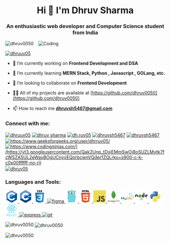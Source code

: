 <h1 align="center">Hi 👋 I'm Dhruv Sharma</h1>
<h3 align="center">An enthusiastic web developer and Computer Science student from India</h3>
<img align="right" alt="Coding" width="400" src="https://camo.githubusercontent.com/7de37139d0b4c1ce40865e799b446c0e963a3dd8fb68d239707237c40604fa3d/68747470733a2f2f63646e2e6472696262626c652e636f6d2f75736572732f3733303730332f73637265656e73686f74732f363538313234332f6176656e746f2e676966">




<p align="left"> <img src="https://komarev.com/ghpvc/?username=dhruv0050&label=Profile%20views&color=0e75b6&style=flat" alt="dhruv0050" /> </p>

<p align="left"> <a href="https://www.linkedin.com/in/dhruv-sharma-331379154/" target="blank"><img src="https://img.shields.io/twitter/follow/dhruuv05?logo=twitter&style=for-the-badge" alt="dhruuv05" /></a> </p>

- 🔭 I’m currently working on **Frontend Development and DSA**

- 🌱 I’m currently learning **MERN Stack, Python , Javascript , GOLang, etc.**

- 👯 I’m looking to collaborate on **Frontend Development**

- 👨‍💻 All of my projects are available at [https://github.com/dhruv0050](https://github.com/dhruv0050)

- 📫 How to reach me **dhruvsh5467@gmail.com**

<h3 align="left">Connect with me:</h3>
<p align="left">
<a href="https://twitter.com/dhruuv05" target="blank"><img align="center" src="https://img.freepik.com/free-vector/new-2023-twitter-logo-x-icon-design_1017-45418.jpg?w=1060&t=st=1722584490~exp=1722585090~hmac=4607fecdea1fd9ac29d8f491ebe22a283c0e1a9022a3479940400c18330b2509" alt="dhruuv05" height="40" width="40" /></a>
<a href="https://www.linkedin.com/in/dhruv-sharma-331379154/" target="blank"><img align="center" src="https://raw.githubusercontent.com/rahuldkjain/github-profile-readme-generator/master/src/images/icons/Social/linked-in-alt.svg" alt="dhruv sharma" height="30" width="40" /></a>
<a href="https://instagram.com/dh.ruv05" target="blank"><img align="center" src="https://raw.githubusercontent.com/rahuldkjain/github-profile-readme-generator/master/src/images/icons/Social/instagram.svg" alt="dh.ruv05" height="30" width="40" /></a>
<a href="https://www.hackerrank.com/dhruvsh5467" target="blank"><img align="center" src="https://raw.githubusercontent.com/rahuldkjain/github-profile-readme-generator/master/src/images/icons/Social/hackerrank.svg" alt="dhruvsh5467" height="30" width="40" /></a>
<a href="https://www.leetcode.com/dhruvsh5467" target="blank"><img align="center" src="https://raw.githubusercontent.com/rahuldkjain/github-profile-readme-generator/master/src/images/icons/Social/leet-code.svg" alt="dhruvsh5467" height="30" width="40" /></a>
<a href="https://www.geeksforgeeks.org/user/dhrruv05/" target="blank"><img align="center" src="https://raw.githubusercontent.com/rahuldkjain/github-profile-readme-generator/master/src/images/icons/Social/geeks-for-geeks.svg" alt="https://www.geeksforgeeks.org/user/dhrruv05/" height="30" width="40" /></a>
<a href="https://www.naukri.com/code360/profile/dhrruv" target="blank"><img align="center" src="[https://www.facebook.com/photo/?fbid=702154691949840&set=a.650905067074803" alt="https://www.codingninjas.com/](https://yt3.googleusercontent.com/Qak2Unp_tDxiEMmSwOj8oSUZLMytk7fcWSZA5UL2eWaxBOgUCnyvEQorbcwnVQderfZQLrko=s900-c-k-c0x00ffffff-no-rj)" height="30" width="40" /></a>
<a href="https://hashnode.com/@dhruv05" target="_blank"><img align="center" src="https://img.icons8.com/?size=512&id=HnB8zGOh5xgd&format=png" alt="dhruv05" height="40" width="40" /></a>
</p>

<h3 align="left">Languages and Tools:</h3>
<p align="left"> <a href="https://www.cprogramming.com/" target="_blank" rel="noreferrer"> <img src="https://raw.githubusercontent.com/devicons/devicon/master/icons/c/c-original.svg" alt="c" width="40" height="40"/> </a> <a href="https://www.w3schools.com/cpp/" target="_blank" rel="noreferrer"> <img src="https://raw.githubusercontent.com/devicons/devicon/master/icons/cplusplus/cplusplus-original.svg" alt="cplusplus" width="40" height="40"/> </a> <a href="https://www.w3schools.com/css/" target="_blank" rel="noreferrer"> <img src="https://raw.githubusercontent.com/devicons/devicon/master/icons/css3/css3-original-wordmark.svg" alt="css3" width="40" height="40"/> </a> <a href="https://www.figma.com/" target="_blank" rel="noreferrer"> <img src="https://www.vectorlogo.zone/logos/figma/figma-icon.svg" alt="figma" width="40" height="40"/> </a> <a href="https://golang.org" target="_blank" rel="noreferrer"> <img src="https://raw.githubusercontent.com/devicons/devicon/master/icons/go/go-original.svg" alt="go" width="40" height="40"/> </a> <a href="https://www.w3.org/html/" target="_blank" rel="noreferrer"> <img src="https://raw.githubusercontent.com/devicons/devicon/master/icons/html5/html5-original-wordmark.svg" alt="html5" width="40" height="40"/> </a> <a href="https://developer.mozilla.org/en-US/docs/Web/JavaScript" target="_blank" rel="noreferrer"> <img src="https://raw.githubusercontent.com/devicons/devicon/master/icons/javascript/javascript-original.svg" alt="javascript" width="40" height="40"/> </a> <a href="https://www.mongodb.com/" target="_blank" rel="noreferrer"> <img src="https://raw.githubusercontent.com/devicons/devicon/master/icons/mongodb/mongodb-original-wordmark.svg" alt="mongodb" width="40" height="40"/> </a> <a href="https://www.mysql.com/" target="_blank" rel="noreferrer"> <img src="https://raw.githubusercontent.com/devicons/devicon/master/icons/mysql/mysql-original-wordmark.svg" alt="mysql" width="40" height="40"/> </a> <a href="https://nodejs.org" target="_blank" rel="noreferrer"> <img src="https://raw.githubusercontent.com/devicons/devicon/master/icons/nodejs/nodejs-original-wordmark.svg" alt="nodejs" width="40" height="40"/> </a> <a href="https://www.python.org" target="_blank" rel="noreferrer"> <img src="https://raw.githubusercontent.com/devicons/devicon/master/icons/python/python-original.svg" alt="python" width="40" height="40"/> </a> <a href="https://reactjs.org/" target="_blank" rel="noreferrer"> <img src="https://raw.githubusercontent.com/devicons/devicon/master/icons/react/react-original-wordmark.svg" alt="react" width="40" height="40"/> </a><a href="https://expressjs.com" target="_blank" rel="noreferrer"> <img src="https://img.icons8.com/?size=100&id=WNoJgbzDr3i2&format=png&color=000000" alt="express" width="40" height="40"/> </a><a href="https://git-scm.com/" target="_blank" rel="noreferrer"> <img src="https://www.vectorlogo.zone/logos/git-scm/git-scm-icon.svg" alt="git" width="40" height="40"/> </a></p>

<p><img align="left" src="https://github-readme-stats.vercel.app/api/top-langs?username=dhruv0050&show_icons=true&locale=en&layout=compact" alt="dhruv0050" /></p>

<p>&nbsp;<img align="center" src="https://github-readme-stats.vercel.app/api?username=dhruv0050&show_icons=true&locale=en" alt="dhruv0050" /></p>

<p><img align="center" src="https://github-readme-streak-stats.herokuapp.com/?user=dhruv0050&" alt="dhruv0050" /></p>

